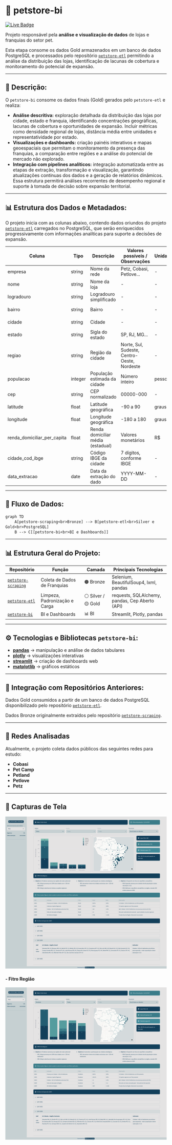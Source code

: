 # 🐾 petstore-bi
[![Live Badge](https://img.shields.io/badge/-Live-2B5482?style=flat-square&logo=streamlit&logoColor=fff)](https://bi-petstore.streamlit.app/)


Projeto responsável pela **análise e visualização de dados** de lojas e franquias do setor pet.

Esta etapa consome os dados Gold armazenados em um banco de dados PostgreSQL e processados pelo repositório [`petstore-etl`](https://github.com/rafa-trindade/petstore-etl) permitindo a análise da distribuição das lojas, identificação de lacunas de cobertura e monitoramento do potencial de expansão.

---

## 📌 Descrição:

O `petstore-bi` consome os dados finais (Gold) gerados pelo `petstore-etl` e realiza:

* **Análise descritiva:** exploração detalhada da distribuição das lojas por cidade, estado e franquia, identificando concentrações geográficas, lacunas de cobertura e oportunidades de expansão. Incluir métricas como densidade regional de lojas, distância média entre unidades e representatividade por estado.
* **Visualizações e dashboards:** criação painéis interativos e mapas geoespaciais que permitam o monitoramento da presença das franquias, a comparação entre regiões e a análise do potencial de mercado não explorado.
* **Integração com pipelines analíticos:** integração automatizada entre as etapas de extração, transformação e visualização, garantindo atualizações contínuas dos dados e a geração de relatórios dinâmicos. Essa estrutura permitirá análises recorrentes de desempenho regional e suporte à tomada de decisão sobre expansão territorial.

---

## 📊 Estrutura dos Dados e Metadados:

O projeto inicia com as colunas abaixo, contendo dados oriundos do projeto [`petstore-etl`](https://github.com/rafa-trindade/petstore-etl) carregados no PostgreSQL, que serão enriquecidos progressivamente com informações analíticas para suporte a decisões de expansão.

| Coluna                      | Tipo    | Descrição                         | Valores possíveis / Observações             | Unidade | Camada        | Origem              | Última Atualização |
| --------------------------- | ------- | --------------------------------- | ------------------------------------------- | ------- | ------------- | ------------------- | ------------------ |
| empresa                     | string  | Nome da rede                      | Petz, Cobasi, Petlove...                    | -       | Silver / Gold | petstore-etl        | 2025-10-08         |
| nome                        | string  | Nome da loja                      | -                                           | -       | Silver / Gold | petstore-etl        | 2025-10-08         |
| logradouro                  | string  | Logradouro simplificado           | -                                           | -       | Silver / Gold | petstore-etl        | 2025-10-08         |
| bairro                      | string  | Bairro                            | -                                           | -       | Silver / Gold | petstore-etl        | 2025-10-08         |
| cidade                      | string  | Cidade                            | -                                           | -       | Silver / Gold | petstore-etl        | 2025-10-08         |
| estado                      | string  | Sigla do estado                   | SP, RJ, MG...                               | -       | Silver / Gold | petstore-etl        | 2025-10-08         |
| regiao                      | string  | Região da cidade                  | Norte, Sul, Sudeste, Centro-Oeste, Nordeste | -       | Silver / Gold | IBGE / petstore-etl | 2025-10-08         |
| populacao                   | integer | População estimada da cidade      | Número inteiro                              | pessoas | Silver / Gold | IBGE / petstore-etl | 2025-10-08         |
| cep                         | string  | CEP normalizado                   | 00000-000                                   | -       | Silver / Gold | petstore-etl        | 2025-10-08         |
| latitude                    | float   | Latitude geográfica               | -90 a 90                                    | graus   | Silver / Gold | petstore-etl        | 2025-10-08         |
| longitude                   | float   | Longitude geográfica              | -180 a 180                                  | graus   | Silver / Gold | petstore-etl        | 2025-10-08         |
| renda_domiciliar_per_capita | float   | Renda domiciliar média (estadual) | Valores monetários                          | R$      | Silver / Gold | IBGE / petstore-etl | 2025-10-08         |
| cidade_cod_ibge             | string  | Código IBGE da cidade             | 7 dígitos, conforme IBGE                    | -       | Silver / Gold | IBGE / petstore-etl | 2025-10-08         |
| data_extracao               | date    | Data da extração do dado          | YYYY-MM-DD                                  | -       | Silver / Gold | petstore-etl        | 2025-10-08         |
---

## 🧩 Fluxo de Dados:

```mermaid
graph TD
    A[petstore-scraping<br>Bronze] --> B[petstore-etl<br>Silver e Gold<br>PostgreSQL]
    B --> C[[petstore-bi<br>BI e Dashboards]]
```

---

## 📊 Estrutura Geral do Projeto:

| Repositório | Função | Camada | Principais Tecnologias |
| ----------------- | ----------------------------- | ------------------ | -------------------------------------- |
| [`petstore-scraping`](https://github.com/rafa-trindade/petstore-scraping) | Coleta de Dados de Franquias | 🟤 Bronze | Selenium, BeautifulSoup4, lxml, pandas |
| [`petstore-etl`](https://github.com/rafa-trindade/petstore-etl) | Limpeza, Padronização e Carga | ⚪ Silver / 🟡 Gold | requests, SQLAlchemy, pandas, Cep Aberto (API) |
| [`petstore-bi`](https://github.com/rafa-trindade/petstore-bi) | BI e Dashboards | 📊 BI | Streamlit, Plotly, pandas |

---

## ⚙️ Tecnologias e Bibliotecas `petstore-bi`:

* [**pandas**](https://pypi.org/project/pandas/) → manipulação e análise de dados tabulares
* [**plotly**](https://pypi.org/project/plotly/) → visualizações interativas
* [**streamlit**](https://pypi.org/project/streamlit/) → criação de dashboards web
* [**matplotlib**](https://pypi.org/project/matplotlib/) → gráficos estáticos

---

## 🔗 Integração com Repositórios Anteriores:

Dados Gold consumidos a partir de um banco de dados PostgreSQL disponibilizado pelo repositório [`petstore-etl`](https://github.com/rafa-trindade/petstore-etl).

Dados Bronze originalmente extraídos pelo repositório [`petstore-scraping`](https://github.com/rafa-trindade/petstore-scraping).

---

## 🏪 Redes Analisadas

Atualmente, o projeto coleta dados públicos das seguintes redes para estudo:

* **Cobasi**
* **Pet Camp**
* **Petland**
* **Petlove**
* **Petz**

---

## 📸 Capturas de Tela

![Painel Principal](docs/petstore-bi-000.png)

#### - Fitro Região
![Cadastro Hospedagem](docs/petstore-bi-001.png)
